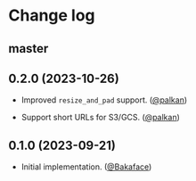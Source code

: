 # Change log

## master

## 0.2.0 (2023-10-26)

- Improved `resize_and_pad` support. ([@palkan][])

- Support short URLs for S3/GCS. ([@palkan][])

## 0.1.0 (2023-09-21)

- Initial implementation. ([@Bakaface][])

[@palkan]: https://github.com/palkan
[@Bakaface]: https://github.com/Bakaface
